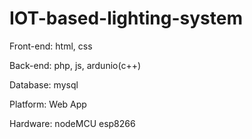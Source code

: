 # IOT-based-lighting-system

Front-end: html, css

Back-end: php, js, ardunio(c++)

Database: mysql

Platform: Web App

Hardware: nodeMCU esp8266
